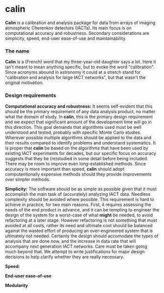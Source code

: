# calin #

__Calin__ is a calibration and analysis package for data from arrays
  of imaging atmospheric Cherenkov detectors (IACTs). Its main focus
  is on computational accuracy and robustness. Secondary considerations
  are simplicity, speed, end-user ease-of-use and maintainability.

### The name ###

__Calin__ is a (French) word that my three-year-old daughter says a
  lot. Here it isn't meant to mean anything specific, but to evoke the
  word "calibration". Since acronyms abound in astronomy it could at a
  stretch stand for "calibration and analysis for large IACT
  networks", but that wasn't the original motivation.

### Design requirements ###

**Computational accuracy and robustness:** It seems self-evident that
  this should be the primary requirement of any data analysis product, no
  matter what the domain of study. In __calin__, this is the primary
  design requirement and we expect that significant amount of the
  development time will go in this direction. This goal demands that
  algorithms used must be well understood and tested, probably with
  specific Monte Carlo studies. Wherever possible multiple algorithms
  should be applied to the data and their results compared to identify
  problems and understand systematics. It is proper that __calin__ be
  based on the algorithms that have been used by existing IACT
  experiments for decades, but our specific focus on accuracy suggests
  that they be (re)studied in some detail before being included. There
  may be room to improve even long-established methods. Since accuracy
  is more important than speed, __calin__ should adopt
  computentionally expensive methods should they provide improvements
  over simpler methods.

**Simplicity:** The software should be as simple as possible given
  that it must accomplish the main task of (accurately) analyzing IACT
  data. Needless complexity should be avoided where possible. This
  requirement is hard to achieve in practice, for two main
  reasons. First, it requires assessing the needs of the end product
  in advance, and it can be tempting to engineer the design of the
  system for a worst-case of what __might__ be needed, to avoid
  refactoring at a later stage. However refactoring is not something
  that must avoided at all costs, rather its need and ultimate cost
  should be balanced against the wasted effort of producing an
  over-engineered system that is ultimately not needed. Certainly the
  design should accomodate the types of analysis that are done now,
  and the increase in data rate that will accompany next generation
  IACT networks. Care must be taken going much beyond that.  We
  attempt to write justifications for major design decisions to help
  clarify whether they are really necessary.

**Speed:** 

**End-user ease-of-use** 

**Modularity** 


